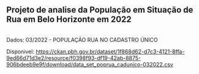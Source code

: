 ## Projeto de analise da População em Situação de Rua em Belo Horizonte em 2022

######

Dados: 03/2022 - POPULAÇÃO RUA NO CADASTRO ÚNICO

Disponivel: https://ckan.pbh.gov.br/dataset/1f868d62-d7c3-4121-8ffa-9ed66d71d3e2/resource/f0398f93-df19-42ab-8875-906bdeeb9e9f/download/data_set_poprua_cadunico-032022.csv

######
